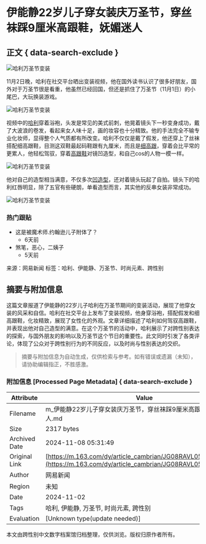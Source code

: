 # 伊能静22岁儿子穿女装庆万圣节，穿丝袜踩9厘米高跟鞋，妩媚迷人

## 正文 { data-search-exclude }


![哈利万圣节变装](https://nimg.ws.126.net/?url=http%3A%2F%2Fdingyue.ws.126.net%2F2024%2F1102%2F372d3971j00smb4zj0012d000d800m1m.jpg&thumbnail=750x2147483647&quality=75&type=jpg)

11月2日晚，哈利在社交平台晒出变装视频，他在国外读书认识了很多好朋友，国外对于万圣节很是看重，他虽然已经回国，但还是抓住了万圣节（11月1日）的小尾巴，大玩换装游戏。

![哈利万圣节变装](https://nimg.ws.126.net/?url=http%3A%2F%2Fdingyue.ws.126.net%2F2024%2F1102%2F372d3971j00smb4zj0012d000d800m1m.jpg&thumbnail=750x2147483647&quality=75&type=webp)

视频中的[哈利](https://news.163.com/news/search?keyword=%E5%93%88%E5%88%A9)穿着浴袍，头发是常见的美式前刺，他晃着镜头下一秒变身成功，戴了大波浪的卷发，看起来女人味十足，画的妆容也十分精致。他的手法完全不输专业化妆师，显得整个人气质都有所改变。哈利不仅仅是戴了假发，他还穿上了丝袜搭配细高跟鞋，目测这双鞋最起码鞋跟有九厘米，而且是[细高跟](https://news.163.com/news/search?keyword=%E7%BB%86%E9%AB%98%E8%B7%9F)，穿着会比平常的更累人，他轻松驾驭，穿着[高跟鞋](https://news.163.com/news/search?keyword=%E9%AB%98%E8%B7%9F%E9%9E%8B)对镜凹造型，和自己cos的人物一模一样。

![哈利万圣节变装](https://nimg.ws.126.net/?url=http%3A%2F%2Fdingyue.ws.126.net%2F2024%2F1102%2Ff37168b6j00smb4zw0013d000hs00dcm.jpg&thumbnail=750x2147483647&quality=75&type=webp)

他对自己的造型相当满意，不仅多次[凹造型](https://news.163.com/news/search?keyword=%E5%87%B9%E9%80%A0%E5%9E%8B)，还对着镜头玩起了自拍。镜头下的哈利红唇明显，除了五官有些硬朗，单看造型而言，其实他的反串女装非常成功。

![哈利万圣节变装](https://nimg.ws.126.net/?url=http%3A%2F%2Fdingyue.ws.126.net%2F2024%2F1102%2F7eedc85aj00smb508000zd000d200kdm.jpg&thumbnail=750x2147483647&quality=75&type=webp)

### 热门跟贴
- 这是被魔术师.约翰逊儿子附体了？
  - 6天前
- 煞笔，恶心，二姨子
  - 5天前

来源：网易新闻
标签：哈利、伊能静、万圣节、时尚元素、跨性别
<!-- tcd_original_link https://m.163.com/dy/article_cambrian/JG08RAVL055652N9.html -->
## 摘要与附加信息

<!-- tcd_abstract -->
这篇文章报道了伊能静的22岁儿子哈利在万圣节期间的变装活动，展现了他穿女装的风采和自信。哈利在社交平台上发布了变装视频，他身穿浴袍，搭配假发和细高跟鞋，化妆精致，展现了女性化的外观。文章详细描述了哈利如何驾驭高跟鞋，并表现出他对自己造型的满意。在这个万圣节的活动中，哈利展示了对跨性别表达的探索，与国外朋友的影响以及万圣节这个节日的重要性。此文同时引发了各类评论，体现了公众对于跨性别行为的不同反应，以及时尚与性别表达的交织。
<!-- tcd_abstract_end -->

> 摘要与附加信息为自动生成，仅供检索与参考。如有错误或遗漏（未知），请协助编辑指正，不胜感激。

### 附加信息 [Processed Page Metadata] { data-search-exclude }

| Attribute       | Value                                  |
|-----------------|----------------------------------------|
| Filename        | m_伊能静22岁儿子穿女装庆万圣节，穿丝袜踩9厘米高跟鞋，妩媚迷人.md                             |
| Size            | 2317 bytes                           |
| Archived Date   | 2024-11-08 05:31:49                             |
| Original Link   | [https://m.163.com/dy/article_cambrian/JG08RAVL055652N9.html](https://m.163.com/dy/article_cambrian/JG08RAVL055652N9.html)                       |
| Author          | 网易新闻                               |
| Region          | 未知                               |
| Date            | 2024-11-02                                 |
| Tags            | 哈利, 伊能静, 万圣节, 时尚元素, 跨性别                                 |
| Evaluation            | [Unknown type(update needed)]                                 |
<!-- tcd_table_end -->

本文由跨性别中文数字档案馆归档整理，仅供浏览。版权归原作者所有。
